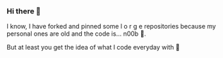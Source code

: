 ### Hi there 👋

I know, I have forked and pinned some l o r g e repositories because my personal ones are old and the code is... n00b 🥵.

But at least you get the idea of what I code everyday with 🚀

<!--
**edoardolunardi/edoardolunardi** is a ✨ _special_ ✨ repository because its `README.md` (this file) appears on your GitHub profile.

Here are some ideas to get you started:

- 🔭 I’m currently working on ...
- 🌱 I’m currently learning ...
- 👯 I’m looking to collaborate on ...
- 🤔 I’m looking for help with ...
- 💬 Ask me about ...
- 📫 How to reach me: ...
- 😄 Pronouns: ...
- ⚡ Fun fact: ...
-->
